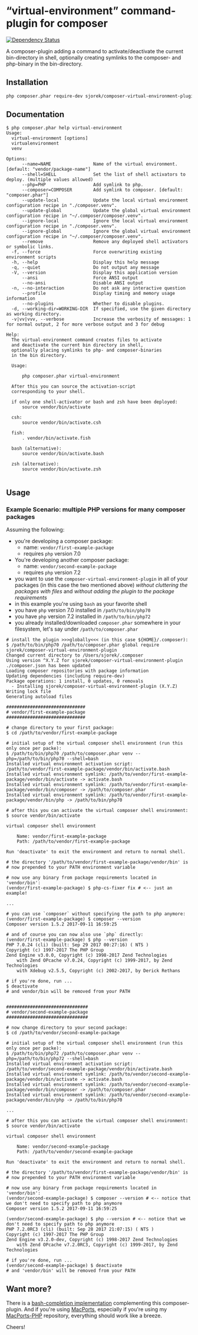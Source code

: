 # “virtual-environment” command-plugin for composer

[![Dependency Status](https://gemnasium.com/badges/github.com/sjorek/composer-virtual-environment-plugin.svg)](https://gemnasium.com/github.com/sjorek/composer-virtual-environment-plugin)

A composer-plugin adding a command to activate/deactivate the current
bin-directory in shell, optionally creating symlinks to the composer-
and php-binary in the bin-directory.


## Installation

```bash
php composer.phar require-dev sjorek/composer-virtual-environment-plugin
```


## Documentation

```console
$ php composer.phar help virtual-environment
Usage:
  virtual-environment [options]
  virtualenvironment
  venv

Options:
      --name=NAME                Name of the virtual environment. [default: "vendor/package-name"]
      --shell=SHELL              Set the list of shell activators to deploy. (multiple values allowed)
      --php=PHP                  Add symlink to php.
      --composer=COMPOSER        Add symlink to composer. [default: "composer.phar"]
      --update-local             Update the local virtual environment configuration recipe in "./composer.venv".
      --update-global            Update the global virtual environment configuration recipe in "~/.composer/composer.venv".
      --ignore-local             Ignore the local virtual environment configuration recipe in "./composer.venv".
      --ignore-global            Ignore the global virtual environment configuration recipe in "~/.composer/composer.venv".
      --remove                   Remove any deployed shell activators or symbolic links.
  -f, --force                    Force overwriting existing environment scripts
  -h, --help                     Display this help message
  -q, --quiet                    Do not output any message
  -V, --version                  Display this application version
      --ansi                     Force ANSI output
      --no-ansi                  Disable ANSI output
  -n, --no-interaction           Do not ask any interactive question
      --profile                  Display timing and memory usage information
      --no-plugins               Whether to disable plugins.
  -d, --working-dir=WORKING-DIR  If specified, use the given directory as working directory.
  -v|vv|vvv, --verbose           Increase the verbosity of messages: 1 for normal output, 2 for more verbose output and 3 for debug

Help:
  The virtual-environment command creates files to activate
  and deactivate the current bin directory in shell,
  optionally placing symlinks to php- and composer-binaries
  in the bin directory.
  
  Usage:
  
      php composer.phar virtual-environment
  
  After this you can source the activation-script
  corresponding to your shell.
  
  if only one shell-activator or bash and zsh have been deployed:
      source vendor/bin/activate
  
  csh:
      source vendor/bin/activate.csh
  
  fish:
      . vendor/bin/activate.fish
  
  bash (alternative):
      source vendor/bin/activate.bash
  
  zsh (alternative):
      source vendor/bin/activate.zsh
  
```


## Usage

### Example Scenario: multiple PHP versions for many composer packages

Assuming the following:

* you're developing a composer package:
  * name: `vendor/first-example-package`
  * requires `php` version 7.0
* You're developing another composer package:
  * name: `vendor/second-example-package`
  * requires `php` version 7.2
* you want to use the `composer-virtual-environment-plugin` in all of
  your packages (in this case the two mentioned above) *without
  cluttering the packages with files* and *without adding the plugin
  to the package requirements*
* in this example you're using `bash` as your favorite shell
* you have `php` version 7.0 installed in `/path/to/bin/php70`
* you have `php` version 7.2 installed in `/path/to/bin/php72`
* you already installed/downloaded `composer.phar` somewhere in your
  filesystem, let's say under `/path/to/composer.phar`

```console
# install the plugin >>>globally<<< (in this case ${HOME}/.composer):
$ /path/to/bin/php70 /path/to/composer.phar global require sjorek/composer-virtual-environment-plugin
Changed current directory to /Users/sjorek/.composer
Using version ^X.Y.Z for sjorek/composer-virtual-environment-plugin
./composer.json has been updated
Loading composer repositories with package information
Updating dependencies (including require-dev)
Package operations: 1 install, 0 updates, 0 removals
  - Installing sjorek/composer-virtual-environment-plugin (X.Y.Z)
Writing lock file
Generating autoload files

##############################
# vendor/first-example-package
##############################

# change directory to your first package:
$ cd /path/to/vendor/first-example-package

# initial setup of the virtual composer shell environment (run this only once per packe):
$ /path/to/bin/php70 /path/to/composer.phar venv --php=/path/to/bin/php70 --shell=bash
Installed virtual environment activation script: /path/to/vendor/first-example-package/vendor/bin/activate.bash
Installed virtual environment symlink: /path/to/vendor/first-example-package/vendor/bin/activate -> activate.bash
Installed virtual environment symlink: /path/to/vendor/first-example-package/vendor/bin/composer -> /path/to/composer.phar
Installed virtual environment symlink: /path/to/vendor/first-example-package/vendor/bin/php -> /path/to/bin/php70

# after this you can activate the virtual composer shell environment:
$ source vendor/bin/activate

virtual composer shell environment

    Name: vendor/first-example-package
    Path: /path/to/vendor/first-example-package

Run 'deactivate' to exit the environment and return to normal shell.

# the directory '/path/to/vendor/first-example-package/vendor/bin' is 
# now prepended to your PATH environment variable

# now use any binary from package requirements located in 'vendor/bin':
(vendor/first-example-package) $ php-cs-fixer fix # <-- just an example!

...

# you can use `composer` without specifying the path to php anymore:
(vendor/first-example-package) $ composer --version
Composer version 1.5.2 2017-09-11 16:59:25

# and of course you can now also use `php` directly:
(vendor/first-example-package) $ php --version
PHP 7.0.24 (cli) (built: Sep 29 2017 00:27:16) ( NTS )
Copyright (c) 1997-2017 The PHP Group
Zend Engine v3.0.0, Copyright (c) 1998-2017 Zend Technologies
    with Zend OPcache v7.0.24, Copyright (c) 1999-2017, by Zend Technologies
    with Xdebug v2.5.5, Copyright (c) 2002-2017, by Derick Rethans

# if you're done, run ...
$ deactivate
# and vendor/bin will be removed from your PATH


###############################
# vendor/second-example-package
###############################

# now change directory to your second package:
$ cd /path/to/vendor/second-example-package

# initial setup of the virtual composer shell environment (run this only once per packe):
$ /path/to/bin/php72 /path/to/composer.phar venv --php=/path/to/bin/php72 --shell=bash
Installed virtual environment activation script: /path/to/vendor/second-example-package/vendor/bin/activate.bash
Installed virtual environment symlink: /path/to/vendor/second-example-package/vendor/bin/activate -> activate.bash
Installed virtual environment symlink: /path/to/vendor/second-example-package/vendor/bin/composer -> /path/to/composer.phar
Installed virtual environment symlink: /path/to/vendor/second-example-package/vendor/bin/php -> /path/to/bin/php70

...

# after this you can activate the virtual composer shell environment:
$ source vendor/bin/activate

virtual composer shell environment

    Name: vendor/second-example-package
    Path: /path/to/vendor/second-example-package

Run 'deactivate' to exit the environment and return to normal shell.

# the directory '/path/to/vendor/first-example-package/vendor/bin' is 
# now prepended to your PATH environment variable

# now use any binary from package requirements located in 'vendor/bin':
(vendor/second-example-package) $ composer --version # <-- notice that we don't need to specify path to php anymore
Composer version 1.5.2 2017-09-11 16:59:25

(vendor/second-example-package) $ php --version # <-- notice that we don't need to specify path to php anymore
PHP 7.2.0RC3 (cli) (built: Sep 28 2017 21:07:15) ( NTS )
Copyright (c) 1997-2017 The PHP Group
Zend Engine v3.2.0-dev, Copyright (c) 1998-2017 Zend Technologies
    with Zend OPcache v7.2.0RC3, Copyright (c) 1999-2017, by Zend Technologies

# if you're done, run ...
(vendor/second-example-package) $ deactivate
# and 'vendor/bin' will be removed from your PATH
```

## Want more?

There is a [bash-completion implementation](https://sjorek.github.io/composer-bash-completion/)
complementing this composer-plugin. And if you're using [MacPorts](http://macports.org),
especially if you're using my [MacPorts-PHP](https://sjorek.github.io/MacPorts-PHP/)
repository, everything should work like a breeze.

Cheers!
